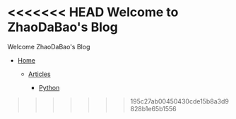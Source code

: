 <<<<<<< HEAD
Welcome to ZhaoDaBao's Blog
=======
Welcome ZhaoDaBao's Blog

* [Home](/index)

    * [Articles](/articles)

        * [Python](/articles/Python)

>>>>>>> 195c27ab00450430cde15b8a3d9828b1e65b1556
